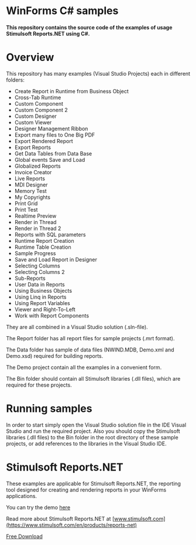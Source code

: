 # WinForms C# samples

#### This repository contains the source code of the examples of usage Stimulsoft Reports.NET using C#.

# Overview
This repository has many examples (Visual Studio Projects) each in different folders:
* Create Report in Runtime from Business Object
* Cross-Tab Runtime
* Custom Component
* Custom Component 2
* Custom Designer
* Custom Viewer
* Designer Management Ribbon
* Export many files to One Big PDF
* Export Rendered Report
* Export Reports
* Get Data Tables from Data Base
* Global events Save and Load
* Globalized Reports
* Invoice Creator
* Live Reports
* MDI Designer
* Memory Test
* My Copyrights
* Print Grid
* Print Test
* Realtime Preview
* Render in Thread
* Render in Thread 2
* Reports with SQL parameters
* Runtime Report Creation
* Runtime Table Creation
* Sample Progress
* Save and Load Report in Designer
* Selecting Columns
* Selecting Columns 2
* Sub-Reports
* User Data in Reports
* Using Business Objects
* Using Linq in Reports
* Using Report Variables
* Viewer and Right-To-Left
* Work with Report Components

They are all combined in a Visual Studio solution (.sln-file).

The Report folder has all report files for sample projects (.mrt format).

The Data folder has sample of data files (NWIND.MDB, Demo.xml and Demo.xsd) required for building reports.

The Demo project contain all the examples in a convenient form.

The Bin folder should contain all Stimulsoft libraries (.dll files), which are required for these projects.

# Running samples
In order to start simply open the Visual Studio solution file in the IDE Visual Studio and run the required project. Also you should copy the Stimulsoft libraries (.dll files) to the Bin folder in the root directory of these sample projects, or add references to the libraries in the Visual Studio IDE.

# Stimulsoft Reports.NET
These examples are applicable for Stimulsoft Reports.NET, the reporting tool designed for creating and rendering reports in your WinForms applications.

You can try the demo [here](http://web.stimulsoft.com/)

Read more about Stimulsoft Reports.NET at [www.stimulsoft.com](https://www.stimulsoft.com/en/products/reports-net)

[Free Download](https://www.stimulsoft.com/en/downloads/reports-net)